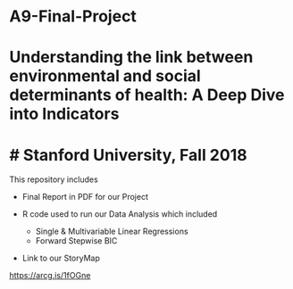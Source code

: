 # A9-Final-Project
# Understanding the link between environmental and social determinants of health: A Deep Dive into Indicators

# # Stanford University, Fall 2018

This repository includes
- Final Report in PDF for our Project
- R code used to run our Data Analysis which included
    - Single & Multivariable Linear Regressions 
    - Forward Stepwise BIC
    
- Link to our StoryMap 



https://arcg.is/1fOGne
